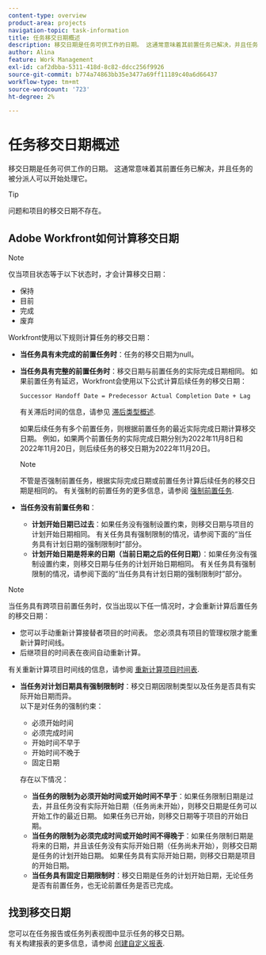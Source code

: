```yaml
---
content-type: overview
product-area: projects
navigation-topic: task-information
title: 任务移交日期概述
description: 移交日期是任务可供工作的日期。 这通常意味着其前置任务已解决，并且任务的被分派人可以开始处理它。
author: Alina
feature: Work Management
exl-id: caf2dbba-5311-418d-8c82-ddcc256f9926
source-git-commit: b774a74863bb35e3477a69ff11189c40a6d66437
workflow-type: tm+mt
source-wordcount: '723'
ht-degree: 2%

---
```


# 任务移交日期概述

移交日期是任务可供工作的日期。 这通常意味着其前置任务已解决，并且任务的被分派人可以开始处理它。

>[!TIP]
>
>问题和项目的移交日期不存在。

## Adobe Workfront如何计算移交日期

>[!NOTE]
>
>仅当项目状态等于以下状态时，才会计算移交日期：
>
>* 保持
>* 目前
>* 完成
>* 废弃
>

Workfront使用以下规则计算任务的移交日期：

* **当任务具有未完成的前置任务时**：任务的移交日期为null。
* **当任务具有完整的前置任务时**：移交日期与前置任务的实际完成日期相同。 如果前置任务有延迟，Workfront会使用以下公式计算后续任务的移交日期：

  `Successor Handoff Date = Predecessor Actual Completion Date + Lag`

  有关滞后时间的信息，请参见 [滞后类型概述](../use-prdcssrs/lag-types.md).

  如果后续任务有多个前置任务，则根据前置任务的最近实际完成日期计算移交日期。 例如，如果两个前置任务的实际完成日期分别为2022年11月8日和2022年11月20日，则后续任务的移交日期为2022年11月20日。

  >[!NOTE]
  >
  >   不管是否强制前置任务，根据实际完成日期或前置任务计算后续任务的移交日期是相同的。 有关强制的前置任务的更多信息，请参阅 [强制前置任务](../use-prdcssrs/enforced-predecessors.md).


* **当任务没有前置任务和**：

   * **计划开始日期已过去**：如果任务没有强制设置约束，则移交日期与项目的计划开始日期相同。 有关任务具有强制限制的情况，请参阅下面的“当任务具有计划日期的强制限制时”部分。
   * **计划开始日期是将来的日期（当前日期之后的任何日期）**：如果任务没有强制设置约束，则移交日期与任务的计划开始日期相同。 有关任务具有强制限制的情况，请参阅下面的“当任务具有计划日期的强制限制时”部分。

>[!NOTE]
>
>当任务具有跨项目前置任务时，仅当出现以下任一情况时，才会重新计算后置任务的移交日期：
>
>* 您可以手动重新计算接替者项目的时间表。 您必须具有项目的管理权限才能重新计算时间线。
>* 后继项目的时间表在夜间自动重新计算。
>
>有关重新计算项目时间线的信息，请参阅 [重新计算项目时间表](../../../manage-work/projects/manage-projects/recalculate-project-timeline.md).

* **当任务对计划日期具有强制限制时**：移交日期因限制类型以及任务是否具有实际开始日期而异。\
  以下是对任务的强制约束：

   * 必须开始时间
   * 必须完成时间
   * 开始时间不早于
   * 开始时间不晚于
   * 固定日期

  存在以下情况：

   * **当任务的限制为必须开始时间或开始时间不早于**：如果任务限制日期是过去，并且任务没有实际开始日期（任务尚未开始），则移交日期是任务可以开始工作的最近日期。 如果任务已开始，则移交日期等于项目的开始日期。
   * **当任务的限制为必须完成时间或开始时间不得晚于**：如果任务限制日期是将来的日期，并且该任务没有实际开始日期（任务尚未开始），则移交日期是任务的计划开始日期。 如果任务具有实际开始日期，则移交日期是项目的开始日期。
   * **当任务具有固定日期限制时**：移交日期是任务的计划开始日期，无论任务是否有前置任务，也无论前置任务是否已完成。

<!--these are old descriptions, edited by Anna As. on August 25, 2023 in this issue - https://experience.adobe.com/#/@adobeinternalworkfront/so:hub-Hub/workfront/issue/64c0032500018fabd4fc484167eb10dc/updates
   * When the task has a constraint of Must Start On or Start No Earlier Than, the Handoff Date is the Constraint date, unless there is an Actual Start Date on the task. If there is an Actual Start Date on the task, the Handoff Date is the Actual Completion Date of the predecessor.
   * When the task has a constraint of Must Finish On or Start No Later Than, the Handoff Date is always the Actual Completion Date of the predecessor, regardless of whether there is an Actual Start Date on the task or not. 
   * When the task has a constraint of Fixed Dates, the Handoff Date is the Planned Start Date of the task, regardless of whether it has a predecessor or not and regardless of whether the predecessor is completed or not.

-->

## 找到移交日期

您可以在任务报告或任务列表视图中显示任务的移交日期。\
有关构建报表的更多信息，请参阅 [创建自定义报表](../../../reports-and-dashboards/reports/creating-and-managing-reports/create-custom-report.md).
